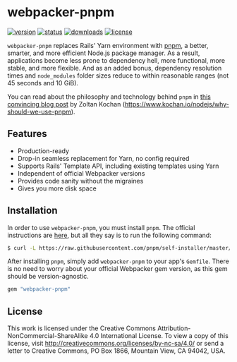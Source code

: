 # webpacker-pnpm

[![version](https://img.shields.io/gem/v/webpacker-pnpm?label=version&style=flat-square)](https://rubygems.org/gems/webpacker-pnpm)
[![status](https://img.shields.io/travis/thearchitector/webpacker-pnpm?style=flat-square)](https://travis-ci.org/github/thearchitector/webpacker-pnpm)
[![downloads](https://img.shields.io/gem/dt/webpacker-pnpm?style=flat-square)](https://rubygems.org/gems/webpacker-pnpm)
[![license](https://img.shields.io/badge/license-CC--BY--NC--SA--4.0-green?style=flat-square)](https://creativecommons.org/licenses/by-nc-sa/4.0/)

`webpacker-pnpm` replaces Rails' Yarn environment with [pnpm](https://pnpm.js.org/), a better, smarter, and more efficient Node.js package manager. As a result, applications become less prone to dependency hell, more functional, more stable, and more flexible. And as an added bonus, dependency resolution times and `node_modules` folder sizes reduce to within reasonable ranges (not 45 seconds and 10 GiB).

You can read about the philosophy and technology behind `pnpm` in [this convincing blog post](https://www.kochan.io/nodejs/why-should-we-use-pnpm) by Zoltan Kochan (<https://www.kochan.io/nodejs/why-should-we-use-pnpm>).

## Features

- Production-ready
- Drop-in seamless replacement for Yarn, no config required
- Supports Rails' Template API, including existing templates using Yarn
- Independent of official Webpacker versions
- Provides code sanity without the migraines
- Gives you more disk space

## Installation

In order to use `webpacker-pnpm`, you must install `pnpm`. The official instructions are [here](https://pnpm.js.org/en/installation), but all they say is to run the following command:

```sh
$ curl -L https://raw.githubusercontent.com/pnpm/self-installer/master/install.js | node
```

After installing `pnpm`, simply add `webpacker-pnpm` to your app's `Gemfile`. There is no need to worry about your official Webpacker gem version, as this gem should be version-agnostic.

```ruby
gem "webpacker-pnpm"
```

## License

This work is licensed under the Creative Commons Attribution-NonCommercial-ShareAlike 4.0 International License. To view a copy of this license, visit <http://creativecommons.org/licenses/by-nc-sa/4.0/> or send a letter to Creative Commons, PO Box 1866, Mountain View, CA 94042, USA.
